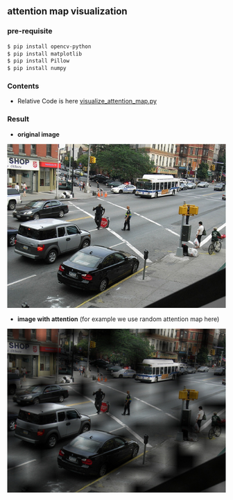 ## attention map visualization

### pre-requisite
```bash
$ pip install opencv-python
$ pip install matplotlib
$ pip install Pillow
$ pip install numpy
```

### Contents
- Relative Code is here [visualize_attention_map.py](https://github.com/rentainhe/visualization/blob/master/visualize_attention_map/visualize_attention_map.py)

### Result
- __original image__

![](../figs/attention/original_fig.jpg)
 
- __image with attention__ (for example we use random attention map here)

![](../figs/attention/fig_with_attention.jpg)

